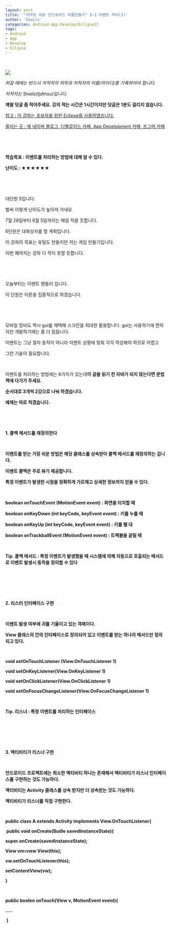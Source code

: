 ```yaml
---
layout: post
title: '"아마도 쉬운 안드로이드 어플만들기" 5-1 이벤트 처리(1)'
author: 'Snails'
categories: Android-App-Develop(Eclipse2)
tags:
- Android
- App
- Develop
- Eclipse
---
```



<script> location.href='https://cafe.naver.com/develoid/284897' ; </script>

<p>&nbsp;</p><p></p><p><img src="https://dthumb-phinf.pstatic.net/?src=%22http%3A%2F%2Fpostfiles3.naver.net%2F20130523_178%2Ftjdtnsu_1369283538974akCh1_JPEG%2Fand.jpg%3Ftype%3Dw2%22&amp;type=cafe_wa740"></p><p><i>퍼갈 때에는 반드시 저작자의 허락과 저작자의 이름(아이디)를 기록하어야 합니다.</i></p><p><i>저작자는 Snails(tjdtnsu)입니다.</i></p><p><strong>제발 덧글 좀 적어주세요. 강의 적는 시간은 1시간이지만 덧글은 1분도 걸리지 않습니다.</strong></p><p><u>참고 : 이 강좌는 초보자를 위한 Eclipse를 사용하였습니다.</u></p><p><u>올리는 곳 : 제 네이버 블로그, 디벨로이드 카페, App Development 카페, 프그머 카페</u></p><p>&nbsp;</p><p><u>﻿</u></p><p><b>학습목표 :&nbsp;이벤트를 처리하는 방법에 대해 알 수 있다.</b></p><p><strong>난이도 : ★★★★★★</strong>&nbsp; </p><p>&nbsp;</p><p>&nbsp;</p><p>대단원 5입니다.</p><p>벌써 이렇게 난이도가 높아져 가네요</p><p>7월 28일부터 8월 5일까지는 매일 적을 듯합니다.</p><p>6단원은 대화상자를 할 계획입니다.</p><p>이 강좌의 목표는 유틸도 만들지만 저는 게임 만들기입니다.</p><p>이번 해까지는 강좌 다 적지 못할 듯합니다.</p><p>&nbsp;</p><p>&nbsp;</p><p>오늘부터는 이벤트 핸들러 입니다.</p><p>이 단원은 이론을 집중적으로 하겠습니다.</p><p>&nbsp;</p><p>&nbsp;</p><p>모바일 장비도 역시 gui를 채택해 스크린을 최대한 활용합니다. gui는 사용하기에 편하지만 개발하기에는 좀 더 힘듭니다.</p><p>이벤트는 그냥 절차 동작이 아니라 이벤트 상황에 맞춰 각각 작성해야 하므로 어렵고</p><p>그런 기술이 필요합니다.</p><p>&nbsp;</p><p>이벤트를 처리하는 방법에는 6가지가 있는데<b>이 글을 읽기 전 자바가 되지 않는다면 문법책에 다가가 주세요.</p><p>순서대로 3개씩 2강으로 나눠 하겠습니다.</p><p>예제는 따로 적겠습니다.</p><p>&nbsp;</p><p>&nbsp;</p><p><strong>1. 콜백 메서드를 재정의한다</strong></p><p>&nbsp;</p><p>이벤트를 받는 가장 쉬운 방법은 해당 클래스를 상속받아 콜백 메서드를 재정의하는 겁니다.</p><p>이벤트 콜백은 주로 뷰가 제공합니다.</p><p>특정 이벤트가 발생한 시점을 정확하게 가르채고 상세한 정보까지 얻을 수 있다.</p><p>&nbsp;</p><p>boolean onTouchEvent (MotionEvent event) : 화면을 터치할 때</p><p>boolean onKeyDown (int keyCode,&nbsp;keyEvent event) : 키를 누를 때</p><p>boolean onKeyUp (int keyCode,&nbsp;keyEvent event) : 키를 땔 대</p><p>boolean onTrackballEvent (MotionEvent event) : 트랙볼을 굴릴 때</p><p>&nbsp;</p><p>Tip. 콜백 메서드 : 특정 이벤트가 발생했을 때 시스템에 의해 자동으로 호출되는 메서드로 이벤트 발생시 동작을 정의할 수 있다</p><p>&nbsp;</p><p>&nbsp;</p><p>&nbsp;</p><p><strong>2. 리스터 인터페이스 구현</strong></p><p>&nbsp;</p><p>이벤트 발생 여부에 귀를 기울이고 있는 객체이다.</p><p>View 클래스의 안의 인터페이스로 정의되어 있고 이벤트를 받는 하나의 메서드만 정의되고 있다.</p><p>&nbsp;</p><p>void setOnTouchListener (View.OnTouchListener 1)</p><p>void setOnKeyListener(View.OnKeyListener 1)</p><p>void setOnClickListener(View.OnClickListener 1)</p><p>void setOnFocusChangeListener(View.OnFocusChangeListener 1)</p><p>&nbsp;</p><p>Tip. 리스너 : 특정 이벤트를 처리하는 인터페이스</p><p>&nbsp;</p><p>&nbsp;</p><p>&nbsp;</p><p><strong>3. 액티비티가 리스너 구현</strong></p><p>&nbsp;</p><p>안드로이드 프로젝트에는 최소한 액티비티 하나는 존재해서 액티비티가 리스너 인터페이스를 구현하는 것도 가능하다.</p><p>액티비티는 Activity 클래스를 상속 받지만 더 상속받는 것도 가능하다.</p><p>액티비티가 리스너를 직접 구현한다.</p><p>&nbsp;</p><p>public class A extends Activity implements View.OnTouchListener{</p><p>&nbsp;public void onCreate(Budle savedInstanceState){</p><p>super.onCreate(savedInstanceState);</p><p>View vm=new View(this);</p><p>vw.setOnTouchListener(this);</p><p>setContentView(vw);</p><p>}</p><p>&nbsp;</p><p>public boolen onTouch(View v, MotionEvent event){</p><p>.....</p><p>&nbsp;}</p><p>&nbsp;</p><p>&nbsp;</p><p>&nbsp;</p><p></p><p></p>
